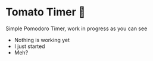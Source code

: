 # Tomato Timer 🍅

Simple Pomodoro Timer, work in progress as you can see

* Nothing is working yet
* I just started
* Meh?
